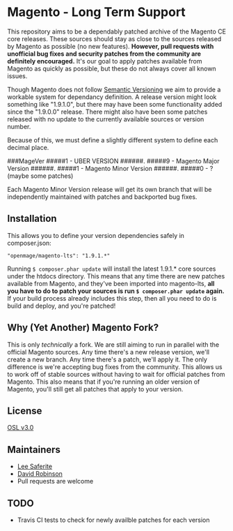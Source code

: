 # Magento - Long Term Support

This repository aims to be a dependably patched archive of the Magento CE core releases. These sources should stay as close to the sources released by Magento as possible (no new features).  **However, pull requests with unofficial bug fixes and security patches from the community are definitely encouraged.** It's our goal to apply patches available from Magento as quickly as possible, but these do not always cover all known issues.

Though Magento does not follow [Semantic Versioning](http://semver.org/) we aim to provide a workable system for dependancy definition.  A release version might look something like "1.9.1.0", but there may have been some functionality added since the "1.9.0.0" release.  There might also have been some patches released with no update to the currently available sources or version number.  

Because of this, we must define a slightly different system to define each decimal place.


##\#MageVer
#####1 - UBER VERSION
######.
#####9 - Magento Major Version
######.
#####1 - Magento Minor Version
######.
#####0 - ? (maybe some patches)


Each Magento Minor Version release will get its own branch that will be independently maintained with patches and backported bug fixes.


## Installation
This allows you to define your version dependencies safely in composer.json:

```
"openmage/magento-lts": "1.9.1.*"
```

Running `$ composer.phar update` will install the latest 1.9.1.* core sources under the htdocs directory.  This means that any time there are new patches available from Magento, and they've been imported into magento-lts, **all you have to do to patch your sources is run `$ composer.phar update` again.** If your build process already includes this step, then all you need to do is build and deploy, and you're patched!

## Why (Yet Another) Magento Fork?

This is only *technically* a fork. We are still aiming to run in parallel with the official Magento sources.  Any time there's a new release version, we'll create a new branch.  Any time there's a patch, we'll apply it.  The only difference is we're accepting bug fixes from the community.  This allows us to work off of stable sources without having to wait for official patches from Magento.  This also means that if you're running an older version of Magento, you'll still get all patches that apply to your version.

## License
[OSL v3.0](http://opensource.org/licenses/OSL-3.0)


## Maintainers
* [Lee Saferite](https://github.com/LeeSaferite)
* [David Robinson](https://github.com/drobinson)
* Pull requests are welcome


## TODO
* Travis CI tests to check for newly availble patches for each version
